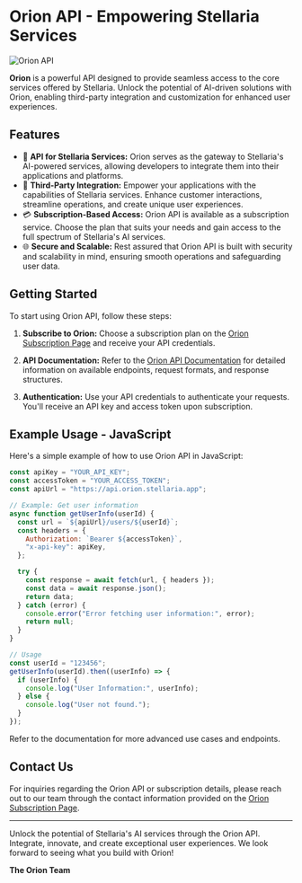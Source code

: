 # Orion API - Empowering Stellaria Services

![Orion API](https://storage.googleapis.com/stackly-assets/stellaria/orion/orion-banner.png)

**Orion** is a powerful API designed to provide seamless access to the core services offered by Stellaria. Unlock the potential of AI-driven solutions with Orion, enabling third-party integration and customization for enhanced user experiences.

## Features

- 🚀 **API for Stellaria Services:** Orion serves as the gateway to Stellaria's AI-powered services, allowing developers to integrate them into their applications and platforms.
- 💼 **Third-Party Integration:** Empower your applications with the capabilities of Stellaria services. Enhance customer interactions, streamline operations, and create unique user experiences.
- 💳 **Subscription-Based Access:** Orion API is available as a subscription service. Choose the plan that suits your needs and gain access to the full spectrum of Stellaria's AI services.
- 🌐 **Secure and Scalable:** Rest assured that Orion API is built with security and scalability in mind, ensuring smooth operations and safeguarding user data.

## Getting Started

To start using Orion API, follow these steps:

1. **Subscribe to Orion:** Choose a subscription plan on the [Orion Subscription Page](https://orion.stellaria.app/subscriptions) and receive your API credentials.

2. **API Documentation:** Refer to the [Orion API Documentation](https://orion.stellaria.app/subscriptions/docs) for detailed information on available endpoints, request formats, and response structures.

3. **Authentication:** Use your API credentials to authenticate your requests. You'll receive an API key and access token upon subscription.

## Example Usage - JavaScript

Here's a simple example of how to use Orion API in JavaScript:

```javascript
const apiKey = "YOUR_API_KEY";
const accessToken = "YOUR_ACCESS_TOKEN";
const apiUrl = "https://api.orion.stellaria.app";

// Example: Get user information
async function getUserInfo(userId) {
  const url = `${apiUrl}/users/${userId}`;
  const headers = {
    Authorization: `Bearer ${accessToken}`,
    "x-api-key": apiKey,
  };

  try {
    const response = await fetch(url, { headers });
    const data = await response.json();
    return data;
  } catch (error) {
    console.error("Error fetching user information:", error);
    return null;
  }
}

// Usage
const userId = "123456";
getUserInfo(userId).then((userInfo) => {
  if (userInfo) {
    console.log("User Information:", userInfo);
  } else {
    console.log("User not found.");
  }
});
```

Refer to the documentation for more advanced use cases and endpoints.

## Contact Us

For inquiries regarding the Orion API or subscription details, please reach out to our team through the contact information provided on the [Orion Subscription Page](https://orion.stellaria.app/subscriptions).

---

Unlock the potential of Stellaria's AI services through the Orion API. Integrate, innovate, and create exceptional user experiences. We look forward to seeing what you build with Orion!

**The Orion Team**
